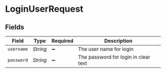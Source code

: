 # LoginUserRequest


## Fields

| Field                                | Type                                 | Required                             | Description                          |
| ------------------------------------ | ------------------------------------ | ------------------------------------ | ------------------------------------ |
| `username`                           | *String*                             | :heavy_minus_sign:                   | The user name for login              |
| `password`                           | *String*                             | :heavy_minus_sign:                   | The password for login in clear text |